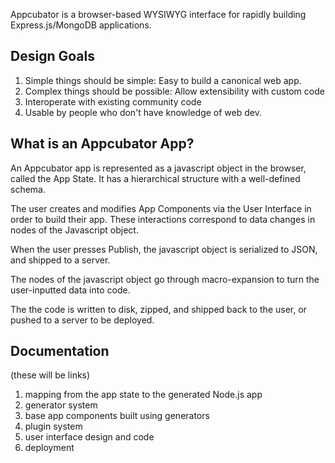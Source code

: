 Appcubator is a browser-based WYSIWYG interface for rapidly building Express.js/MongoDB applications.

Design Goals
------------

1. Simple things should be simple: Easy to build a canonical web app.
2. Complex things should be possible: Allow extensibility with custom code
3. Interoperate with existing community code
4. Usable by people who don't have knowledge of web dev.

What is an Appcubator App?
--------------------------

An Appcubator app is represented as a javascript object in the browser, called the App State. It has a hierarchical structure with a well-defined schema.

The user creates and modifies App Components via the User Interface in order to build their app. These interactions correspond to data changes in nodes of the Javascript object.

When the user presses Publish, the javascript object is serialized to JSON, and shipped to a server.

The nodes of the javascript object go through macro-expansion to turn the user-inputted data into code.

The the code is written to disk, zipped, and shipped back to the user, or pushed to a server to be deployed.

Documentation
-------------

(these will be links)

1. mapping from the app state to the generated Node.js app
2. generator system
3. base app components built using generators
4. plugin system
5. user interface design and code
6. deployment
